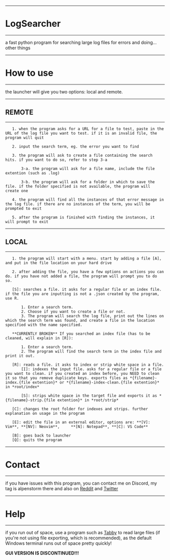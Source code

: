 ---------------------------------------------------
# LogSearcher
---------------------------------------------------
 a fast python program for searching large log files for errors and doing... other things

---------------------------------------------------
# How to use
---------------------------------------------------
the launcher will give you two options: local and remote.
    
   ---------------------------------------------------
   ## REMOTE
   ---------------------------------------------------

       1. when the program asks for a URL for a file to test, paste in the URL of the log file you want to test. if it is an invalid file, the program will quit
       
       2. input the search term, eg. the error you want to find
       
       3. the program will ask to create a file containing the search hits. if you want to do so, refer to step 3-a
       
           3-a. the program will ask for a file name, include the file extention (such as .log)
           
           3-b. the program will ask for a folder in which to save the file. if the folder specified is not available, the program will create one
       
       4. the program will find all the instances of that error message in the log file. if there are no instances of the term, you will be prompted to exit
       
       5. after the program is finished with finding the instances, it will prompt to exit

   ---------------------------------------------------
   ## LOCAL
   ---------------------------------------------------

       1. the program will start with a menu. start by adding a file [A], and put in the file location on your hard drive
       
       2. after adding the file, you have a few options on actions you can do. if you have not added a file, the program will prompt you to do so.

       [S]: searches a file. it asks for a regular file or an index file. if the file you are inputting is not a .json created by the program, use R.
           
           1. Enter a search term.
           2. Choose if you want to create a file or not.
           3. The program will search the log file, print out the lines on which the search term was found, and create a file in the location specified with the name specified.

       **CURRENTLY BROKEN** If you searched an index file (has to be cleaned, will explain in [R]):

           1. Enter a search term.
           2. The program will find the search term in the index file and print it out.
       
       [R]: reads a file. it asks to index or strip white space in a file.
           [I]: indexes the input file. asks for a regular file or a file you want to clean. if you created an index before, you NEED to clean it so that you remove duplicate keys. exports files as *{filename}-index.{file extention}* or *{filename}-index-clean.{file extention}* in *root/index*

           [S]: strips white space in the target file and exports it as *{filename}-strip.{file extention}* in *root/strip*
       
       [C]: changes the root folder for indexes and strips. further explanation on usage in the program

       [E]: edit the file in an external editor, options are: **[V]: Vim**, **[NV]: Neovim**,     **[N]: Notepad**, **[C]: VS Code**

       [B]: goes back to launcher
       [Q]: quits the program

---------------------------------------------------
# Contact
---------------------------------------------------
if you have issues with this program, you can contact me on Discord, my tag is alpenstorm there and also on [Reddit](https://www.reddit.com/user/alpenstorm) and [Twitter](https://twitter.com/alpenstorm)

---------------------------------------------------
# Help
---------------------------------------------------
if you run out of space, use a program such as [Tabby](https://tabby.sh/) to read large files (if you're not using file exporting, which is recommended), as the default Windows terminal runs out of space pretty quickly!

**GUI VERSION IS DISCONTINUED!!!**
